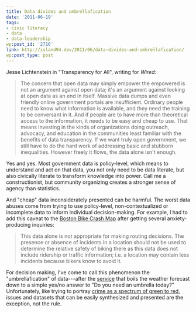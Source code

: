 ```yaml
---
title: Data divides and umbrellafication
date: '2011-06-19'
tags:
- civic literacy
- data
- data-leadership
wp:post_id: '2716'
link: http://island94.dev/2011/06/data-divides-and-umbrellafication/
wp:post_type: post
---
```


Jesse Lichtenstein in "Transparency for All", writing for <em>Wired:</em>
<blockquote>The concern that open data may simply empower the empowered is not an argument against open data; it's an argument against looking at open data as an end in itself. Massive data dumps and even friendly online government portals are insufficient. Ordinary people need to know what information is available, and they need the training to be conversant in it. And if people are to have more than theoretical access to the information, it needs to be easy and cheap to use. That means investing in the kinds of organizations doing outreach, advocacy, and education in the communities least familiar with the benefits of data transparency. If we want truly open government, we still have to do the hard work of addressing basic and stubborn inequalities. However freely it flows, the data alone isn't enough.</blockquote>
Yes and yes. Most government data is policy-level, which means to understand and act on that data, you not only need to be data literate, but also civically literate to transform knowledge into power. Call me a constructionist, but community organizing creates a stronger sense of agency than statistics.

And "cheap" data inconsiderately presented can be harmful. The worst data abuses come from trying to use policy-level, non-contextualized or incomplete data to inform individual decision-making. For example, I had to add this caveat to the <a href="http://bostoncyclistsunion.org/resources/crash-map/">Boston Bike Crash Map</a> after getting several anxiety-producing inquiries:
<blockquote>This data alone is not appropriate for making routing decisions. The presence or absence of incidents in a location should not be used to determine the relative safety of biking there as this data does not include ridership or traffic information; i.e. a location may contain less incidents because bikers know to avoid it.</blockquote>
For decision making, I've come to call this phenomenon the "umbrellafication" of data---after the <a href="http://umbrellatoday.com/">service</a> that boils the weather forecast down to a simple yes/no answer to "Do you need an umbrella today?" Unfortunately, like trying to portray <a href="http://www.island94.org/2011/06/uncrime-mapping/">crime as a spectrum of green to red</a>, issues and datasets that can be easily synthesized and presented are the exception, not the rule.
